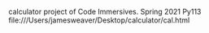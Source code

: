 calculator project of Code Immersives. Spring 2021 Py113
file:///Users/jamesweaver/Desktop/calculator/cal.html
